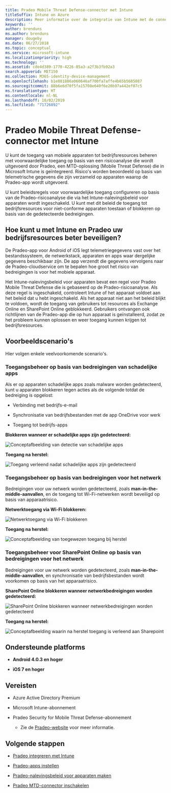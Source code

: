 ```yaml
---
title: Pradeo Mobile Threat Defense-connector met Intune
titleSuffix: Intune on Azure
description: Meer informatie over de integratie van Intune met de connector Pradeo Mobile Threat Defense om toegang tot uw bedrijfsresources met mobiele apparaten te beheren.
keywords: ''
author: brenduns
ms.author: brenduns
manager: dougeby
ms.date: 06/27/2018
ms.topic: conceptual
ms.service: microsoft-intune
ms.localizationpriority: high
ms.technology: ''
ms.assetid: cde4d389-1770-4226-85a3-a2f3b3fb92a3
search.appverid: MET150
ms.collection: M365-identity-device-management
ms.openlocfilehash: b1e881886a060646af700fa7affe4b65b5685087
ms.sourcegitcommit: 88b6e6d70f5fa15708e640f6e20b97a442ef07c5
ms.translationtype: HT
ms.contentlocale: nl-NL
ms.lasthandoff: 10/02/2019
ms.locfileid: "71726892"
---
```

# <a name="pradeo-mobile-threat-defense-connector-with-intune"></a>Pradeo Mobile Threat Defense-connector met Intune

U kunt de toegang van mobiele apparaten tot bedrijfsresources beheren met voorwaardelijke toegang op basis van een risicoanalyse die wordt uitgevoerd door Pradeo, een MTD-oplossing (Mobile Threat Defense) die in Microsoft Intune is geïntegreerd. Risico's worden beoordeeld op basis van telemetrische gegevens die zijn verzameld op apparaten waarop de Pradeo-app wordt uitgevoerd.

U kunt beleidsregels voor voorwaardelijke toegang configureren op basis van de Pradeo-risicoanalyse die via het Intune-nalevingsbeleid voor apparaten wordt ingeschakeld. U kunt met dit beleid de toegang tot bedrijfsresources voor niet-conforme apparaten toestaan of blokkeren op basis van de gedetecteerde bedreigingen.

## <a name="how-do-intune-and-pradeo-help-protect-your-company-resources"></a>Hoe kunt u met Intune en Pradeo uw bedrijfsresources beter beveiligen?

De Pradeo-app voor Android of iOS legt telemetriegegevens vast over het bestandssysteem, de netwerkstack, apparaten en apps waar dergelijke gegevens beschikbaar zijn. De app verzendt die gegevens vervolgens naar de Pradeo-cloudservice om te bepalen hoe groot het risico van bedreigingen is voor het mobiele apparaat.

Het Intune-nalevingsbeleid voor apparaten bevat een regel voor Pradeo Mobile Threat Defense die is gebaseerd op de Pradeo-risicoanalyse. Als deze regel is ingeschakeld, controleert Intune of het apparaat voldoet aan het beleid dat u hebt ingeschakeld. Als het apparaat niet aan het beleid blijkt te voldoen, wordt de toegang van gebruikers tot resources als Exchange Online en SharePoint Online geblokkeerd. Gebruikers ontvangen ook richtlijnen van de Pradeo-app die op hun apparaat is geïnstalleerd, zodat ze het probleem kunnen oplossen en weer toegang kunnen krijgen tot bedrijfsresources.

## <a name="sample-scenarios"></a>Voorbeeldscenario's

Hier volgen enkele veelvoorkomende scenario's.

### <a name="control-access-based-on-threats-from-malicious-apps"></a>Toegangsbeheer op basis van bedreigingen van schadelijke apps

Als er op apparaten schadelijke apps zoals malware worden gedetecteerd, kunt u apparaten blokkeren tegen acties als de volgende totdat de bedreiging is opgelost:

- Verbinding met bedrijfs-e-mail

- Synchronisatie van bedrijfsbestanden met de app OneDrive voor werk

- Toegang tot bedrijfs-apps

**Blokkeren wanneer er schadelijke apps zijn gedetecteerd:**

![Conceptafbeelding van detectie van schadelijke apps](./media/pradeo-mobile-threat-defense-connector/pradeo_maliciousapps_blocked.png)

**Toegang na herstel:**

![Toegang verleend nadat schadelijke apps zijn gedetecteerd](./media/pradeo-mobile-threat-defense-connector/pradeo_maliciousapps_unblocked.png)

### <a name="control-access-based-on-threat-to-network"></a>Toegangsbeheer op basis van bedreigingen voor het netwerk

Bedreigingen voor uw netwerk worden gedetecteerd, zoals **man-in-the-middle-aanvallen**, en de toegang tot Wi-Fi-netwerken wordt beveiligd op basis van apparaatrisico.

**Netwerktoegang via Wi-Fi blokkeren:**

![Netwerktoegang via Wi-Fi blokkeren](./media/pradeo-mobile-threat-defense-connector/pradeo_network_wifi_blocked.png)

**Toegang na herstel:**

![Conceptafbeelding van toegewezen toegang bij herstel](./media/pradeo-mobile-threat-defense-connector/pradeo_network_wifi_unblocked.png)

### <a name="control-access-to-sharepoint-online-based-on-threat-to-network"></a>Toegangsbeheer voor SharePoint Online op basis van bedreigingen voor het netwerk

Bedreigingen voor uw netwerk worden gedetecteerd, zoals **man-in-the-middle-aanvallen**, en synchronisatie van bedrijfsbestanden wordt voorkomen op basis van het apparaatrisico.

**SharePoint Online blokkeren wanneer netwerkbedreigingen worden gedetecteerd:**

![SharePoint Online blokkeren wanneer netwerkbedreigingen worden gedetecteerd](./media/pradeo-mobile-threat-defense-connector/pradeo_network_spo_blocked.png)

**Toegang na herstel:**

![Conceptafbeelding waarin na herstel toegang is verleend aan Sharepoint](./media/pradeo-mobile-threat-defense-connector/pradeo_network_spo_unblocked.png)

## <a name="supported-platforms"></a>Ondersteunde platforms

- **Android 4.0.3 en hoger**

- **iOS 7 en hoger**

## <a name="prerequisites"></a>Vereisten

- Azure Active Directory Premium

- Microsoft Intune-abonnement

- Pradeo Security for Mobile Threat Defense-abonnement

  - Zie de [Pradeo-website](https://www.pradeo.com/en-US/mobile-threat-protection) voor meer informatie.

## <a name="next-steps"></a>Volgende stappen

- [Pradeo integreren met Intune](pradeo-mtd-connector-integration.md)

- [Pradeo-apps instellen](mtd-apps-ios-app-configuration-policy-add-assign.md)

- [Pradeo-nalevingsbeleid voor apparaten maken](mtd-device-compliance-policy-create.md)

- [Pradeo MTD-connector inschakelen](mtd-connector-enable.md)

